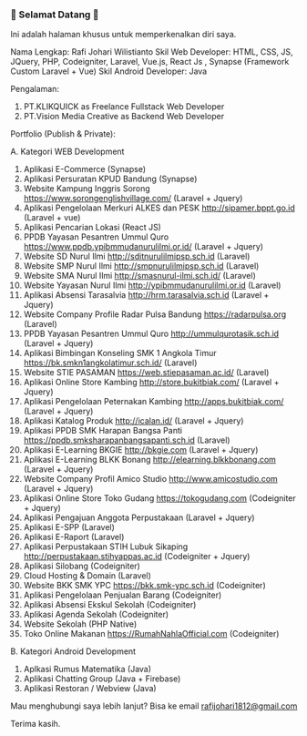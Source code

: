 ### 👋 Selamat Datang 👋 
Ini adalah halaman khusus untuk memperkenalkan diri saya.

Nama Lengkap: Rafi Johari Wilistianto
Skil Web Developer: HTML, CSS, JS, JQuery, PHP, Codeigniter, Laravel, Vue.js, React Js , Synapse (Framework Custom Laravel + Vue)
Skil Android Developer: Java

Pengalaman:

1. PT.KLIKQUICK as Freelance Fullstack Web Developer
2. PT.Vision Media Creative as Backend Web Developer

Portfolio (Publish & Private):

A. Kategori WEB Development

1.  Aplikasi E-Commerce (Synapse)
2.  Aplikasi Persuratan KPUD Bandung (Synapse)
3.  Website Kampung Inggris Sorong  https://www.sorongenglishvillage.com/ (Laravel + Jquery)
4.  Aplikasi Pengelolaan Merkuri ALKES dan PESK http://sipamer.bppt.go.id (Laravel + vue)
5.  Aplikasi Pencarian Lokasi (React JS)
6.  PPDB Yayasan Pesantren Ummul Quro https://www.ppdb.ypibmmudanurulilmi.or.id/ (Laravel + Jquery) 
7.  Website SD Nurul Ilmi http://sditnurulilmipsp.sch.id (Laravel)
8.  Website SMP Nurul Ilmi http://smpnurulilmipsp.sch.id (Laravel)
9.  Website SMA Nurul Ilmi http://smasnurul-ilmi.sch.id/ (Laravel)
10.  Website Yayasan Nurul Ilmi http://ypibmmudanurulilmi.or.id (Laravel)
11. Aplikasi Absensi Tarasalvia http://hrm.tarasalvia.sch.id (Laravel + Jquery)
12. Website Company Profile Radar Pulsa Bandung https://radarpulsa.org (Laravel)
13. PPDB Yayasan Pesantren Ummul Quro http://ummulqurotasik.sch.id (Laravel + Jquery)
14. Aplikasi Bimbingan Konseling SMK 1 Angkola Timur https://bk.smkn1angkolatimur.sch.id/ (Laravel)
15. Website STIE PASAMAN https://web.stiepasaman.ac.id/ (Laravel)
16. Aplikasi Online Store Kambing http://store.bukitbiak.com/ (Laravel + Jquery)
17. Aplikasi Pengelolaan Peternakan Kambing http://apps.bukitbiak.com/ (Laravel + Jquery)
18. Aplikasi Katalog Produk http://icalan.id/ (Laravel + Jquery)
19. Aplikasi PPDB SMK Harapan Bangsa Panti https://ppdb.smksharapanbangsapanti.sch.id (Laravel)
20. Aplikasi E-Learning BKGIE http://bkgie.com (Laravel + Jquery)
21. Aplikasi E-Learning BLKK Bonang http://elearning.blkkbonang.com (Laravel + Jquery)
22. Website Company Profil Amico Studio http://www.amicostudio.com (Laravel + Jquery)
23. Aplikasi Online Store Toko Gudang https://tokogudang.com (Codeigniter + Jquery)
24. Aplikasi Pengajuan Anggota Perpustakaan (Laravel + Jquery)
25. Aplikasi E-SPP (Laravel)
26. Aplikasi E-Raport (Laravel)
27. Aplikasi Perpustakaan STIH Lubuk Sikaping http://perpustakaan.stihyappas.ac.id (Codeigniter + Jquery)
28. Aplikasi Silobang  (Codeigniter)
29. Cloud Hosting & Domain (Laravel)
30. Website BKK SMK YPC https://bkk.smk-ypc.sch.id (Codeigniter)
31. Aplikasi Pengelolaan Penjualan Barang (Codeigniter)
32. Aplikasi Absensi Ekskul Sekolah (Codeigniter)
33. Aplikasi Agenda Sekolah (Codeigniter)
34. Website Sekolah (PHP Native)
35. Toko Online Makanan https://RumahNahlaOfficial.com (Codeigniter)


B. Kategori Android Development

1. Aplkasi Rumus Matematika  (Java)
2. Aplikasi Chatting Group (Java + Firebase)
3. Aplikasi Restoran / Webview (Java)

Mau menghubungi saya lebih lanjut? Bisa ke email rafijohari1812@gmail.com

Terima kasih.
